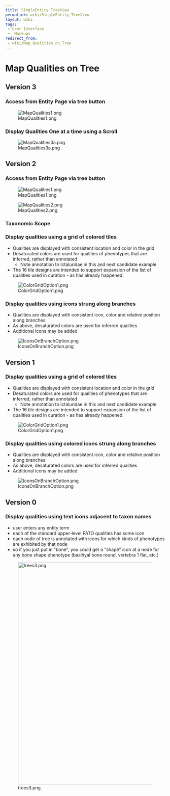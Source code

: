 ```yaml
---
title: SingleEntity TreeView
permalink: wiki/SingleEntity_TreeView
layout: wiki
tags:
 - User Interface
 -  Mockups
redirect_from:
 - wiki/Map_Qualities_on_Tree
---
```


# Map Qualities on Tree

## Version 3

### Access from Entity Page via tree button

<figure>
<img src="MapQualities1.png" title="MapQualities1.png" />
<figcaption>MapQualities1.png</figcaption>
</figure>

### Display Qualities One at a time using a Scroll

<figure>
<img src="MapQualities3a.png" title="MapQualities3a.png" />
<figcaption>MapQualities3a.png</figcaption>
</figure>

## Version 2

### Access from Entity Page via tree button

<figure>
<img src="MapQualities1.png" title="MapQualities1.png" />
<figcaption>MapQualities1.png</figcaption>
</figure>

<figure>
<img src="MapQualities2.png" title="MapQualities2.png" />
<figcaption>MapQualities2.png</figcaption>
</figure>

### Taxonomic Scope

### Display qualities using a grid of colored tiles

- Qualities are displayed with consistent location and color in the grid
- Desaturated colors are used for qualities of phenotypes that are
  inferred, rather than annotated
  - Note annotation to Ictaluridae in this and next candidate example
- The 16 tile designs are intended to support expansion of the list of
  qualities used in curation - as has already happened.

<figure>
<img src="ColorGridOption1.png" title="ColorGridOption1.png" />
<figcaption>ColorGridOption1.png</figcaption>
</figure>

### Display qualities using icons strung along branches

- Qualities are displayed with consistent icon, color and relative
  position along branches
- As above, desaturated colors are used for inferred qualities
- Additional icons may be added

<figure>
<img src="IconsOnBranchOption.png" title="IconsOnBranchOption.png" />
<figcaption>IconsOnBranchOption.png</figcaption>
</figure>

## Version 1

### Display qualities using a grid of colored tiles

- Qualities are displayed with consistent location and color in the grid
- Desaturated colors are used for qualities of phenotypes that are
  inferred, rather than annotated
  - Note annotation to Ictaluridae in this and next candidate example
- The 16 tile designs are intended to support expansion of the list of
  qualities used in curation - as has already happened.

<figure>
<img src="ColorGridOption1.png" title="ColorGridOption1.png" />
<figcaption>ColorGridOption1.png</figcaption>
</figure>

### Display qualities using colored icons strung along branches

- Qualities are displayed with consistent icon, color and relative
  position along branches
- As above, desaturated colors are used for inferred qualities
- Additional icons may be added

<figure>
<img src="IconsOnBranchOption.png" title="IconsOnBranchOption.png" />
<figcaption>IconsOnBranchOption.png</figcaption>
</figure>

## Version 0

### Display qualities using text icons adjacent to taxon names

- user enters any entity term
- each of the standard upper-level PATO qualities has some icon
- each node of tree is annotated with icons for which kinds of
  phenotypes are exhibited by that node
- so if you just put in "bone", you could get a "shape" icon at a node
  for any bone shape phenotype (basihyal bone round, vertebra 1 flat,
  etc.)

<figure>
<img src="trees3.png" title="trees3.png" width="700" />
<figcaption>trees3.png</figcaption>
</figure>
